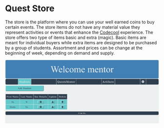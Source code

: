 # Quest Store

The store is the platform where you can use your well earned coins to buy certain events. The store items do not have any material value they represent activities or events that enhance the [Codecool](https://codecool.com/) experience. The store offers two type of items basic and extra (magic). Basic items are meant for individual buyers while extra items are designed to be purchased by a group of students. Assortment and prices can be change at the beginning of week, depending on demand and supply.

![picture](screenshots/Students.png)